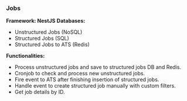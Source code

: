### Jobs

**Framework: NestJS**
**Databases:**
- Unstructured Jobs (NoSQL)
- Structured Jobs (SQL)
- Structured Jobs to ATS (Redis)

**Functionalities:**
- Process unstructured jobs and save to structured jobs DB and Redis.
- Cronjob to check and process new unstructured jobs.
- Fire event to ATS after finishing insertion of structured jobs.
- Handle event to create structured job manually with custom filters.
- Get job details by ID.
